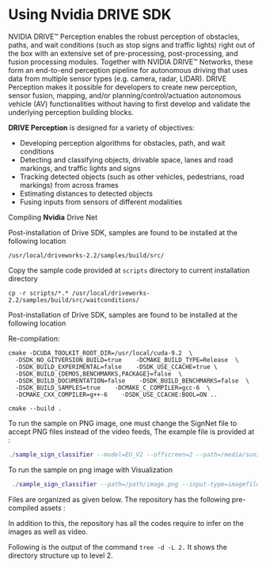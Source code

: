 # Using Nvidia DRIVE SDK



NVIDIA DRIVE™ Perception enables the robust perception of obstacles, paths, and wait conditions \(such as stop signs and traffic lights\) right out of the box with an extensive set of pre-processing, post-processing, and fusion processing modules. Together with NVIDIA DRIVE™ Networks, these form an end-to-end perception pipeline for autonomous driving that uses data from multiple sensor types \(e.g. camera, radar, LIDAR\). DRIVE Perception makes it possible for developers to create new perception, sensor fusion, mapping, and/or planning/control/actuation autonomous vehicle \(AV\) functionalities without having to first develop and validate the underlying perception building blocks.  
  


**DRIVE Perception** is designed for a variety of objectives:

* Developing perception algorithms for obstacles, path, and wait conditions
* Detecting and classifying objects, drivable space, lanes and road markings, and traffic lights and signs
* Tracking detected objects \(such as other vehicles, pedestrians, road markings\) from across frames
* Estimating distances to detected objects
* Fusing inputs from sensors of different modalities

Compiling **Nvidia** Drive Net

Post-installation of Drive SDK, samples are found to be installed at the following location

```text
/usr/local/driveworks-2.2/samples/build/src/
```

Copy the sample code provided at `scripts` directory to current installation directory 

```text
cp -r scripts/*.* /usr/local/driveworks-2.2/samples/build/src/waitconditions/
```

Post-installation of Drive SDK, samples are found to be installed at the following location

Re-compilation:

```text
cmake -DCUDA_TOOLKIT_ROOT_DIR=/usr/local/cuda-9.2  \
  -DSDK_NO_GITVERSION_BUILD=true    -DCMAKE_BUILD_TYPE=Release  \
  -DSDK_BUILD_EXPERIMENTAL=false    -DSDK_USE_CCACHE=true \
  -DSDK_BUILD_{DEMOS,BENCHMARKS,PACKAGE}=false  \
  -DSDK_BUILD_DOCUMENTATION=false    -DSDK_BUILD_BENCHMARKS=false  \
  -DSDK_BUILD_SAMPLES=true    -DCMAKE_C_COMPILER=gcc-6  \
  -DCMAKE_CXX_COMPILER=g++-6    -DSDK_USE_CCACHE:BOOL=ON ..

cmake --build .
```

To run the sample on PNG image, one must change the SignNet file to accept PNG files instead of the video feeds, The example file is provided at : 

```lua
./sample_sign_classifier --model=EU_V2 --offscreen=2 --path=/media/sunil/Shots/directional_light_20_lux/null_real_test.0220.png  --input-type=imagefile 
```

To run the sample on png image with Visualization

```lua
 ./sample_sign_classifier --path=/path/image.png --input-type=imagefile --viz true
```

Files are organized as given below. The repository has the following pre-compiled assets :

In addition to this, the repository has all the codes require to infer on the images as well as video.

Following is the output of the command `tree -d -L 2.` It shows the directory structure up to level 2.

